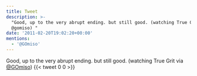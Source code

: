 ```yaml
---
title: Tweet
description: >-
  "Good, up to the very abrupt ending. but still good. (watching True Grit via
  @gomiso) "
date: '2011-02-20T19:02:20+00:00'
mentions:
  - '@GOmiso'
---
```

Good, up to the very abrupt ending. but still good. (watching True Grit via [@GOmiso](https://twitter.com/@GOmiso)) 
      {{< tweet 0 0 >}}
    
